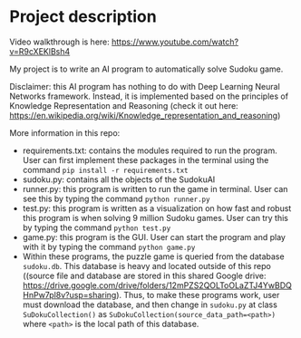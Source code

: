 # Project description
Video walkthrough is here: https://www.youtube.com/watch?v=R9cXEKlBsh4

My project is to write an AI program to automatically solve Sudoku game.

Disclaimer: this AI program has nothing to do with Deep Learning Neural Networks framework. Instead, it is implemented based on the principles of Knowledge Representation and Reasoning (check it out here: https://en.wikipedia.org/wiki/Knowledge_representation_and_reasoning)

More information in this repo:
- requirements.txt: contains the modules required to run the program. User can first implement these packages in the terminal using the command `pip install -r requirements.txt`
- sudoku.py: contains all the objects of the SudokuAI
- runner.py: this program is written to run the game in terminal. User can see this by typing the command `python runner.py`
- test.py: this program is written as a visualization on how fast and robust this program is when solving 9 million Sudoku games. User can try this by typing the command `python test.py`
- game.py: this program is the GUI. User can start the program and play with it by typing the command `python game.py`
- Within these programs, the puzzle game is queried from the database `sudoku.db`. This database is heavy and located outside of this repo ((source file and database are stored in this shared Google drive: https://drive.google.com/drive/folders/12mPZS2QOLToOLaZTJ4YwBDQHnPw7pl8v?usp=sharing). Thus, to make these programs work, user must download the database, and then change in `sudoku.py` at class `SuDokuCollection()` as `SuDokuCollection(source_data_path=<path>)` where `<path>` is the local path of this database.
